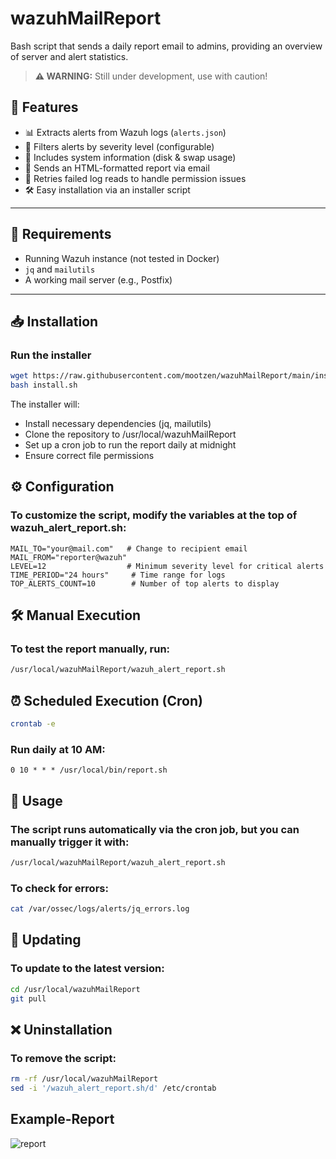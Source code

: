 # wazuhMailReport
Bash script that sends a daily report email to admins, providing an overview of server and alert statistics.

> **⚠️ WARNING:** Still under development, use with caution!

## 🚀 Features
- 📊 Extracts alerts from Wazuh logs (`alerts.json`)
- 🚨 Filters alerts by severity level (configurable)
- 💾 Includes system information (disk & swap usage)
- 📩 Sends an HTML-formatted report via email
- 🔄 Retries failed log reads to handle permission issues
- 🛠️ Easy installation via an installer script

---

## 📌 Requirements
- Running Wazuh instance (not tested in Docker)
- `jq` and `mailutils`
- A working mail server (e.g., Postfix)

---

## 📥 Installation
### **Run the installer**
```bash
wget https://raw.githubusercontent.com/mootzen/wazuhMailReport/main/install.sh
bash install.sh
```
The installer will:

- Install necessary dependencies (jq, mailutils)
- Clone the repository to /usr/local/wazuhMailReport
- Set up a cron job to run the report daily at midnight
- Ensure correct file permissions

## ⚙️ Configuration

### To customize the script, modify the variables at the top of wazuh_alert_report.sh:
```
MAIL_TO="your@mail.com"   # Change to recipient email
MAIL_FROM="reporter@wazuh"
LEVEL=12                  # Minimum severity level for critical alerts
TIME_PERIOD="24 hours"     # Time range for logs
TOP_ALERTS_COUNT=10        # Number of top alerts to display
```

## 🛠️ Manual Execution

### To test the report manually, run:

```bash
/usr/local/wazuhMailReport/wazuh_alert_report.sh
```

## ⏰ Scheduled Execution (Cron)
```bash
crontab -e
```
### Run daily at 10 AM:
```
0 10 * * * /usr/local/bin/report.sh
```

## 📌 Usage

### The script runs automatically via the cron job, but you can manually trigger it with:

```bash
/usr/local/wazuhMailReport/wazuh_alert_report.sh
```
### To check for errors:

```bash
cat /var/ossec/logs/alerts/jq_errors.log
```

## 🔄 Updating

### To update to the latest version:

```bash
cd /usr/local/wazuhMailReport
git pull
```

## ❌ Uninstallation

### To remove the script:
``` bash
rm -rf /usr/local/wazuhMailReport
sed -i '/wazuh_alert_report.sh/d' /etc/crontab
```

## Example-Report
![report](https://github.com/user-attachments/assets/0bf8bb90-70d8-4445-b189-508042c3323d)
